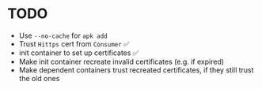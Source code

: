 # TODO

* Use `--no-cache` for `apk add`
* Trust `Hittps` cert from `Consumer` ✅
* init container to set up certificates ✅
* Make init container recreate invalid certificates (e.g. if expired)
* Make dependent containers trust recreated certificates, if they still trust the old ones
